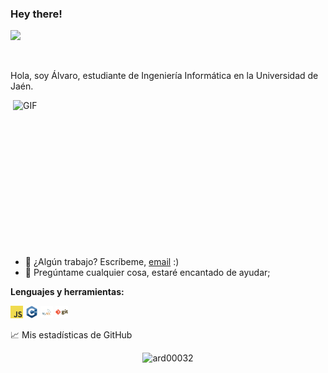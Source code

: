 ### Hey there!

![](https://visitor-badge.glitch.me/badge?page_id=abhisheknaiidu.abhisheknaiidu)

<br />

Hola, soy Álvaro, estudiante de Ingeniería Informática en la Universidad de Jaén.


  <img align="right" alt="GIF" src="https://github.com/abhisheknaiidu/abhisheknaiidu/blob/master/code.gif?raw=true" width="500" height="250" />
  
- 💼 ¿Algún trabajo? Escríbeme, [email](mailto:ard00032@red.ujaen.es) :)
- 💬 Pregúntame cualquier cosa, estaré encantado de ayudar;

**Lenguajes y herramientas:**  

<code><img height="20" src="https://raw.githubusercontent.com/github/explore/80688e429a7d4ef2fca1e82350fe8e3517d3494d/topics/javascript/javascript.png"></code>
<code><img height="20" src="https://raw.githubusercontent.com/github/explore/80688e429a7d4ef2fca1e82350fe8e3517d3494d/topics/cpp/cpp.png"></code>
<code><img height="20" src="https://raw.githubusercontent.com/github/explore/80688e429a7d4ef2fca1e82350fe8e3517d3494d/topics/mysql/mysql.png"></code>
<code><img height="20" src="https://raw.githubusercontent.com/github/explore/80688e429a7d4ef2fca1e82350fe8e3517d3494d/topics/git/git.png"></code>


📈 Mis estadísticas de GitHub

<p align="center"> <img src="https://github-readme-stats.vercel.app/api?username=ard00032&show_icons=true&theme=gotham" alt="ard00032" />
